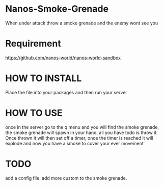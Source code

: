 # Nanos-Smoke-Grenade
When under attack throw a smoke grenade and the enemy wont see you 

# Requirement
https://github.com/nanos-world/nanos-world-sandbox


# HOW TO INSTALL 
Place the file into your packages and then run your server 

# HOW TO USE 
once in the server go to the q menu and you will find the 
smoke grenade,
the smoke grenade will spawn in  your hand, all you have todo is throw it.
Once thrown it will then set off a timer, once the timer is reached it will explode and 
now you have a smoke to cover your ever movement 

# TODO 
add a config file.
add more custom to the smoke grenade.
